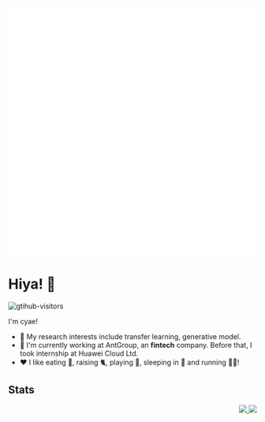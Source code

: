 <div style="width: 100%; height: 20%;">
  <img src="./pic.svg" style="width: 100%;height: 20%;">
</div>

# Hiya! 👋

<a href="https://github.com/cyae">
    <img align="left" src="https://komarev.com/ghpvc/?username=cyae&label=Visitors&color=red&style=flat&logo=github" alt="gtihub-visitors" />
</a><br>

I'm cyae!

- 🔭 My research interests include transfer learning, generative model.
- 🌱 I'm currently working at AntGroup, an <b>fintech</b> company. Before that, I took internship at Huawei Cloud Ltd.
- ❤️ I like eating 🍉, raising 🐈, playing 🏸, sleeping in 🛌 and running 🏃‍♂️!

## Stats

<div align="right">
    <a href="https://github.com/anuraghazra/github-readme-stats">
        <img
            src="https://github-readme-stats-cyae.vercel.app/api?username=cyae&show_icons=true&theme=transparent&count_private=true&include_all_commits=true&card_width=430&exclude_repo=github-readme-stats&cache_seconds=14400&hide_border=true" />
    </a>
    <a href="https://github.com/anuraghazra/github-readme-stats">
        <img src="https://github-readme-stats-cyae.vercel.app/api/top-langs/?username=cyae&layout=compact&theme=transparent&langs_count=10&card_width=436&exclude_repo=github-readme-stats&cache_seconds=14400&hide_border=true" />
    </a>
</div>
